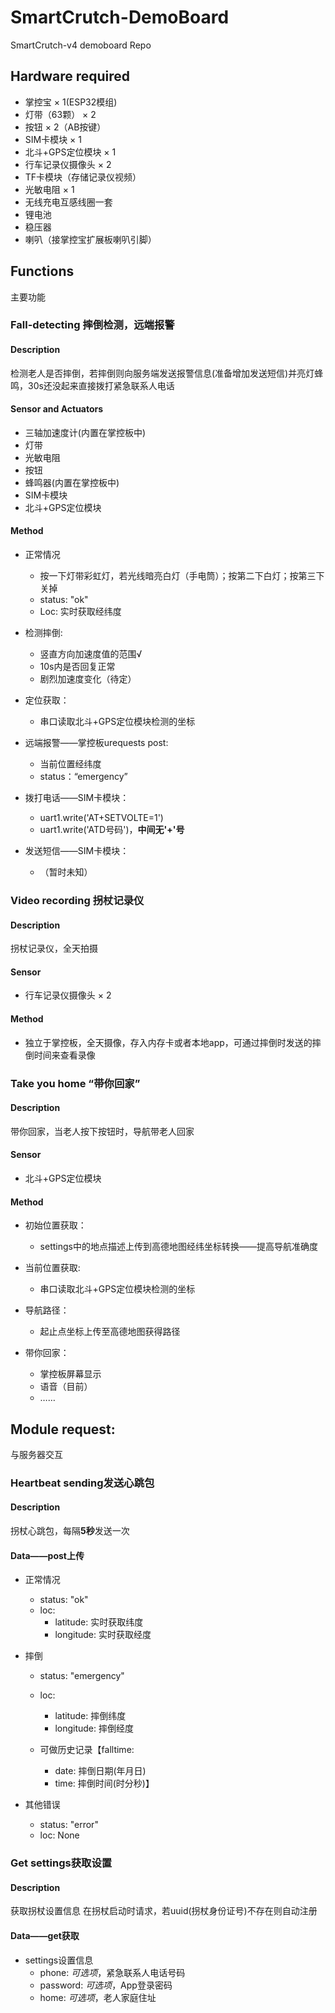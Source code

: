# SmartCrutch-DemoBoard

SmartCrutch-v4 demoboard Repo


## Hardware required
- 掌控宝 × 1(ESP32模组)
- 灯带（63颗） × 2
- 按钮 × 2（AB按键）
- SIM卡模块 × 1
- 北斗+GPS定位模块 × 1
- 行车记录仪摄像头 × 2
- TF卡模块（存储记录仪视频）
- 光敏电阻 × 1
- 无线充电互感线圈一套
- 锂电池
- 稳压器
- 喇叭（接掌控宝扩展板喇叭引脚）



## Functions
主要功能

### Fall-detecting 摔倒检测，远端报警

#### Description
检测老人是否摔倒，若摔倒则向服务端发送报警信息(准备增加发送短信)并亮灯蜂鸣，30s还没起来直接拨打紧急联系人电话

#### Sensor and Actuators
- 三轴加速度计(内置在掌控板中)
- 灯带
- 光敏电阻
- 按钮
- 蜂鸣器(内置在掌控板中)
- SIM卡模块
- 北斗+GPS定位模块

#### Method
- 正常情况
    - 按一下灯带彩虹灯，若光线暗亮白灯（手电筒）；按第二下白灯；按第三下关掉
    - status: "ok"
    - Loc: 实时获取经纬度

- 检测摔倒:
    - 竖直方向加速度值的范围√
    - 10s内是否回复正常
    - 剧烈加速度变化（待定）

- 定位获取：
    - 串口读取北斗+GPS定位模块检测的坐标

- 远端报警——掌控板urequests post:
    - 当前位置经纬度
    - status：“emergency”

- 拨打电话——SIM卡模块：
    - uart1.write('AT+SETVOLTE=1')
    - uart1.write('ATD号码')，**中间无'+'号**

- 发送短信——SIM卡模块：
    - （暂时未知）


### Video recording 拐杖记录仪

#### Description
拐杖记录仪，全天拍摄

#### Sensor
- 行车记录仪摄像头 × 2

#### Method
- 独立于掌控板，全天摄像，存入内存卡或者本地app，可通过摔倒时发送的摔倒时间来查看录像


### Take you home “带你回家”

#### Description
带你回家，当老人按下按钮时，导航带老人回家

#### Sensor
- 北斗+GPS定位模块

#### Method
- 初始位置获取：
    - settings中的地点描述上传到高德地图经纬坐标转换——提高导航准确度

- 当前位置获取:
    - 串口读取北斗+GPS定位模块检测的坐标

- 导航路径：
    - 起止点坐标上传至高德地图获得路径

- 带你回家：
    - 掌控板屏幕显示
    - 语音（目前）
    - ……


## Module request:
与服务器交互

### Heartbeat sending发送心跳包

#### Description
拐杖心跳包，每隔**5秒**发送一次

#### Data——post上传
- 正常情况
    - status: "ok"
    - loc: 
        - latitude: 实时获取纬度
        - longitude: 实时获取经度

- 摔倒
    - status: "emergency"
    - loc:
        - latitude: 摔倒纬度
        - longitude: 摔倒经度
    
    - 可做历史记录【falltime:
        - date: 摔倒日期(年月日)
        - time: 摔倒时间(时分秒)】

- 其他错误
    - status: "error"
    - loc: None


### Get settings获取设置

#### Description
获取拐杖设置信息
在拐杖启动时请求，若uuid(拐杖身份证号)不存在则自动注册

#### Data——get获取
- settings设置信息
    - phone: *可选项*，紧急联系人电话号码
    - password: *可选项*，App登录密码
    - home: *可选项*，老人家庭住址
